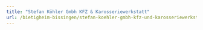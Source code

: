 ```yaml
---
title: "Stefan Köhler Gmbh KFZ & Karosseriewerkstatt"
url: /bietigheim-bissingen/stefan-koehler-gmbh-kfz-und-karosseriewerkstatt/
---
```


